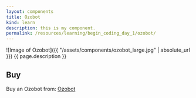 ```yaml
---
layout: components
title: Ozobot
kind: learn
description: this is my component.
permalink: /resources/learning/begin_coding_day_1/ozobot/
---
```


![Image of Ozobot]({{ "/assets/components/ozobot_large.jpg" | absolute_url }})
{{ page.description }}

## Buy ##
Buy an Ozobot from:
[Ozobot](https://shop.ozobot.com/collections/ozobots)
